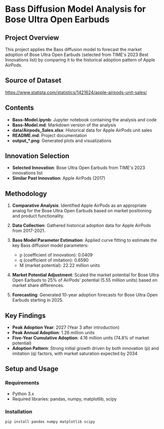 # Bass Diffusion Model Analysis for Bose Ultra Open Earbuds

## Project Overview

This project applies the Bass diffusion model to forecast the market adoption of Bose Ultra Open Earbuds (selected from TIME's 2023 Best Innovations list) by comparing it to the historical adoption pattern of Apple AirPods.

## Source of Dataset
https://www.statista.com/statistics/1421624/apple-airpods-unit-sales/


## Contents

- **Bass-Model.ipynb**: Jupyter notebook containing the analysis and code
- **Bass-Model.md**: Markdown version of the analysis
- **data/Airpods_Sales.xlsx**: Historical data for Apple AirPods unit sales
- **README.md**: Project documentation
- **output_*.png**: Generated plots and visualizations

## Innovation Selection

- **Selected Innovation**: Bose Ultra Open Earbuds from TIME's 2023 innovations list
- **Similar Past Innovation**: Apple AirPods (2017)

## Methodology

1. **Comparative Analysis**: Identified Apple AirPods as an appropriate analog for the Bose Ultra Open Earbuds based on market positioning and product functionality.

2. **Data Collection**: Gathered historical adoption data for Apple AirPods from 2017-2021.

3. **Bass Model Parameter Estimation**: Applied curve fitting to estimate the key Bass diffusion model parameters:
   - p (coefficient of innovation): 0.0409
   - q (coefficient of imitation): 0.6590
   - M (market potential): 22.22 million units

4. **Market Potential Adjustment**: Scaled the market potential for Bose Ultra Open Earbuds to 25% of AirPods' potential (5.55 million units) based on market share differences.

5. **Forecasting**: Generated 10-year adoption forecasts for Bose Ultra Open Earbuds starting in 2025.

## Key Findings

- **Peak Adoption Year**: 2027 (Year 3 after introduction)
- **Peak Annual Adoption**: 1.26 million units
- **Five-Year Cumulative Adoption**: 4.16 million units (74.8% of market potential)
- **Adoption Pattern**: Strong initial growth driven by both innovation (p) and imitation (q) factors, with market saturation expected by 2034

## Setup and Usage

### Requirements
- Python 3.x
- Required libraries: pandas, numpy, matplotlib, scipy

### Installation
```bash
pip install pandas numpy matplotlib scipy
